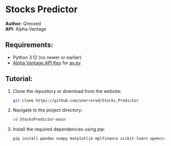 # Stocks Predictor

**Author:** Qrexxed  
**API:** Alpha Vantage

## Requirements:
- Python 3.12 (no newer or earlier)
- [Alpha Vantage API Key](https://www.alphavantage.co/support/#api-key) for [av.py](https://github.com/unerrored/StocksPredictor/blob/main/av.py)

## Tutorial:
1. Clone the repository or download from the website:
   ```sh
   git clone https://github.com/unerrored/Stocks_Predictor
   ```
2. Navigate to the project directory:
   ```sh
   cd StocksPredictor-main
   ```
3. Install the required dependencies using pip:
   ```py
   pip install pandas numpy matplotlib mplfinance scikit-learn opencv-python keras bokeh tensorflow
   ```